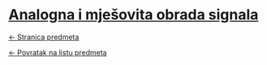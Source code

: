 # [Analogna i mješovita obrada signala](https://www.github.com/studosi-fer/AMOS)
[<- Stranica predmeta](https://www.fer.unizg.hr/predmet/amos)

[<- Povratak na listu predmeta](https://www.github.com/studosi/FER)